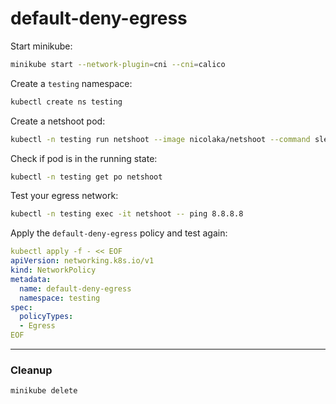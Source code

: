 # default-deny-egress

Start minikube:
```bash
minikube start --network-plugin=cni --cni=calico
```

Create a `testing` namespace:
```bash
kubectl create ns testing
```

Create a netshoot pod:
```bash
kubectl -n testing run netshoot --image nicolaka/netshoot --command sleep infinity
```

Check if pod is in the running state:
```bash
kubectl -n testing get po netshoot
```

Test your egress network:
```bash
kubectl -n testing exec -it netshoot -- ping 8.8.8.8
```

Apply the `default-deny-egress` policy and test again: 
```yaml
kubectl apply -f - << EOF
apiVersion: networking.k8s.io/v1
kind: NetworkPolicy
metadata:
  name: default-deny-egress
  namespace: testing
spec:
  policyTypes:
  - Egress
EOF
```

---

### Cleanup

```bash
minikube delete
```


